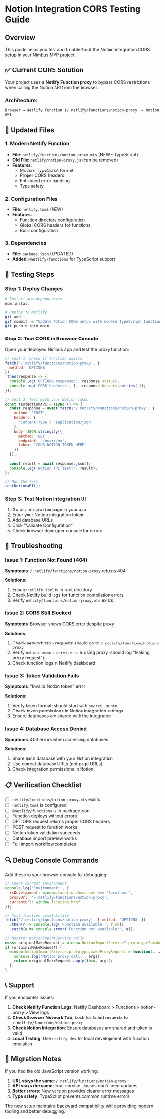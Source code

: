 # Notion Integration CORS Testing Guide

## Overview

This guide helps you test and troubleshoot the Notion integration CORS setup in your Nimbus MVP project.

## ✅ Current CORS Solution

Your project uses a **Netlify Function proxy** to bypass CORS restrictions when calling the Notion API from the browser.

### Architecture:
```
Browser → Netlify Function (/.netlify/functions/notion-proxy) → Notion API
```

## 🚀 Updated Files

### 1. Modern Netlify Function
- **File**: `netlify/functions/notion-proxy.mts` (NEW - TypeScript)
- **Old File**: `netlify/notion-proxy.js` (can be removed)
- **Features**:
  - Modern TypeScript format
  - Proper CORS headers
  - Enhanced error handling
  - Type safety

### 2. Configuration Files
- **File**: `netlify.toml` (NEW)
- **Features**:
  - Function directory configuration
  - Global CORS headers for functions
  - Build configuration

### 3. Dependencies
- **File**: `package.json` (UPDATED)
- **Added**: `@netlify/functions` for TypeScript support

## 🧪 Testing Steps

### Step 1: Deploy Changes
```bash
# Install new dependencies
npm install

# Deploy to Netlify
git add .
git commit -m "Update Notion CORS setup with modern TypeScript function"
git push origin main
```

### Step 2: Test CORS in Browser Console
Open your deployed Nimbus app and test the proxy function:

```javascript
// Test 1: Check if function exists
fetch('/.netlify/functions/notion-proxy', {
  method: 'OPTIONS'
})
.then(response => {
  console.log('OPTIONS response:', response.status);
  console.log('CORS headers:', [...response.headers.entries()]);
});

// Test 2: Test with your Notion token
const testNotionAPI = async () => {
  const response = await fetch('/.netlify/functions/notion-proxy', {
    method: 'POST',
    headers: {
      'Content-Type': 'application/json'
    },
    body: JSON.stringify({
      method: 'GET',
      endpoint: '/users/me',
      token: 'YOUR_NOTION_TOKEN_HERE'
    })
  });
  
  const result = await response.json();
  console.log('Notion API test:', result);
};

// Run the test
testNotionAPI();
```

### Step 3: Test Notion Integration UI
1. Go to `/integration` page in your app
2. Enter your Notion integration token
3. Add database URLs
4. Click "Validate Configuration"
5. Check browser developer console for errors

## 🔧 Troubleshooting

### Issue 1: Function Not Found (404)
**Symptoms**: `/.netlify/functions/notion-proxy` returns 404

**Solutions**:
1. Ensure `netlify.toml` is in root directory
2. Check Netlify build logs for function compilation errors
3. Verify `netlify/functions/notion-proxy.mts` exists

### Issue 2: CORS Still Blocked
**Symptoms**: Browser shows CORS error despite proxy

**Solutions**:
1. Check network tab - requests should go to `/.netlify/functions/notion-proxy`
2. Verify `notion-import-service.ts` is using proxy (should log "Making proxy request")
3. Check function logs in Netlify dashboard

### Issue 3: Token Validation Fails
**Symptoms**: "Invalid Notion token" error

**Solutions**:
1. Verify token format: should start with `secret_` or `ntn_`
2. Check token permissions in Notion integration settings
3. Ensure databases are shared with the integration

### Issue 4: Database Access Denied
**Symptoms**: 403 errors when accessing databases

**Solutions**:
1. Share each database with your Notion integration
2. Use correct database URLs (not page URLs)
3. Check integration permissions in Notion

## 📋 Verification Checklist

- [ ] `netlify/functions/notion-proxy.mts` exists
- [ ] `netlify.toml` is configured
- [ ] `@netlify/functions` is in package.json
- [ ] Function deploys without errors
- [ ] OPTIONS request returns proper CORS headers
- [ ] POST request to function works
- [ ] Notion token validation succeeds
- [ ] Database import preview works
- [ ] Full import workflow completes

## 🔍 Debug Console Commands

Add these to your browser console for debugging:

```javascript
// Check current environment
console.log('Environment:', {
  isDevelopment: window.location.hostname === 'localhost',
  proxyUrl: '/.netlify/functions/notion-proxy',
  currentUrl: window.location.href
});

// Test function availability
fetch('/.netlify/functions/notion-proxy', { method: 'OPTIONS' })
  .then(r => console.log('Function available:', r.ok))
  .catch(e => console.error('Function not available:', e));

// Monitor NotionImportService calls
const originalMakeRequest = window.NotionImportService?.prototype?.makeProxyRequest;
if (originalMakeRequest) {
  window.NotionImportService.prototype.makeProxyRequest = function(...args) {
    console.log('Notion proxy call:', args);
    return originalMakeRequest.apply(this, args);
  };
}
```

## 📞 Support

If you encounter issues:

1. **Check Netlify Function Logs**: Netlify Dashboard > Functions > notion-proxy > View logs
2. **Check Browser Network Tab**: Look for failed requests to `/.netlify/functions/notion-proxy`
3. **Check Notion Integration**: Ensure databases are shared and token is valid
4. **Local Testing**: Use `netlify dev` for local development with function emulation

## 🔄 Migration Notes

If you had the old JavaScript version working:

1. **URL stays the same**: `/.netlify/functions/notion-proxy`
2. **API stays the same**: Your service classes don't need updates
3. **Better errors**: New version provides clearer error messages
4. **Type safety**: TypeScript prevents common runtime errors

The new setup maintains backward compatibility while providing modern tooling and better debugging.
